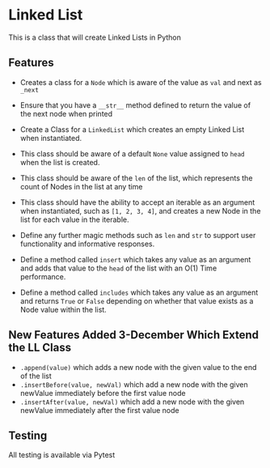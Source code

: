# Linked List

This is a class that will create Linked Lists in Python

## Features

* Creates a class for a ```Node``` which is aware of the value as ```val``` and next as ```_next```

* Ensure that you have a ```__str__``` method defined to return the value of the next node when printed

* Create a Class for a ```LinkedList``` which creates an empty Linked List when instantiated.
* This class should be aware of a default ```None``` value assigned to ```head``` when the list is created.
* This class should be aware of the ```len``` of the list, which represents the count of Nodes in the list at any time
* This class should have the ability to accept an iterable as an argument when instantiated, such as ```[1, 2, 3, 4]```, and creates a new Node in the list for each value in the iterable.
* Define any further magic methods such as ```len``` and ```str``` to support user functionality and informative responses.
* Define a method called ```insert``` which takes any value as an argument and adds that value to the ```head``` of the list with an O(1) Time performance.
* Define a method called ```includes``` which takes any value as an argument and returns ```True``` or ```False``` depending on whether that value exists as a Node value within the list.

## New Features Added 3-December Which Extend the LL Class

* ```.append(value)``` which adds a new node with the given value to the end of the list
* ```.insertBefore(value, newVal)``` which add a new node with the given newValue immediately before the first value node
* ```.insertAfter(value, newVal)``` which add a new node with the given newValue immediately after the first value node

## Testing

All testing is available via Pytest
